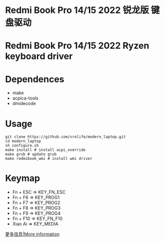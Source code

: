 # Redmi Book Pro 14/15 2022 锐龙版 键盘驱动

# Redmi Book Pro 14/15 2022 Ryzen keyboard driver

# Dependences

- make
- acpica-tools
- dmidecode

# Usage

```
git clone https://github.com/vrolife/modern_laptop.git
cd modern_laptop
sh configure.sh
make install # install acpi_override
make grub # update grub
make redmibook_wmi # install wmi driver
```
# Keymap

- Fn + ESC => KEY_FN_ESC
- Fn + F6  => KEY_PROG1
- Fn + F7  => KEY_PROG2
- Fn + F8  => KEY_PROG3
- Fn + F9  => KEY_PROG4
- Fn + F10 => KEY_FN_F10
- Xiao Ai  => KEY_MEDIA

[更多信息|More information](https://zhuanlan.zhihu.com/p/530643928)

